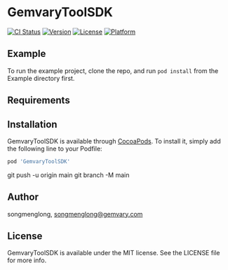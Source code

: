 # GemvaryToolSDK

[![CI Status](https://img.shields.io/travis/songmenglong/GemvaryToolSDK.svg?style=flat)](https://travis-ci.org/songmenglong/GemvaryToolSDK)
[![Version](https://img.shields.io/cocoapods/v/GemvaryToolSDK.svg?style=flat)](https://cocoapods.org/pods/GemvaryToolSDK)
[![License](https://img.shields.io/cocoapods/l/GemvaryToolSDK.svg?style=flat)](https://cocoapods.org/pods/GemvaryToolSDK)
[![Platform](https://img.shields.io/cocoapods/p/GemvaryToolSDK.svg?style=flat)](https://cocoapods.org/pods/GemvaryToolSDK)

## Example

To run the example project, clone the repo, and run `pod install` from the Example directory first.

## Requirements

## Installation

GemvaryToolSDK is available through [CocoaPods](https://cocoapods.org). To install
it, simply add the following line to your Podfile:

```ruby
pod 'GemvaryToolSDK'
```

git push -u origin main
git branch -M main

## Author

songmenglong, songmenglong@gemvary.com

## License

GemvaryToolSDK is available under the MIT license. See the LICENSE file for more info.
